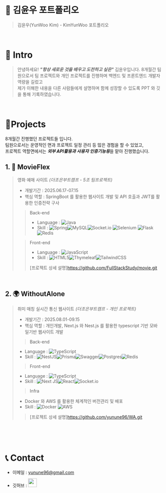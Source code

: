 # 📜 김윤우 포트폴리오

> 김윤우(YunWoo Kim) - KimYunWoo 포트폴리오

<br />

# 👋 Intro

> 안녕하세요! ***"항상 새로운 것을 배우고 도전하고 싶은"*** 김윤우입니다.
> 8개월간 팀원으로서 팀 프로젝트와 개인 프로젝트를 진행하며 백엔드 및 프론트엔드 개발자 역량을 길렀고  
> 제가 이해한 내용을 다른 사람들에게 설명하며 함께 성장할 수 있도록 PPT 와 깃을 통해 기록하였습니다.  

<br />

# 📝Projects
8개월간 진행했던 프로젝트들 입니다.  
팀원으로서는 운영적인 면과 프로젝트 일정 관리 등 많은 경험을 할 수 있었고,  
프로젝트 역할면에서는 ***외부 API활용과 사용자 인증기능등***을 맡아 진행했습니다.

## 1. 🎥 MovieFlex

> 영화 예매 사이트 _(더조은부트캠프 - 5조 팀프로젝트)_
>
> - 개발기간 : 2025.06.17-07.15
> - 핵심 역할 :  SpringBoot 를 활용한 웹사이트 개발 및 API 호출과 JWT를 활용한 인증전략 구사
>
>> Back-end
>> - Language : 	![Java](https://img.shields.io/badge/java-%23ED8B00.svg?style=for-the-badge&logo=openjdk&logoColor=white)
>> - Skill : ![Spring](https://img.shields.io/badge/spring-%236DB33F.svg?style=for-the-badge&logo=spring&logoColor=white)![MySQL](https://img.shields.io/badge/mysql-4479A1.svg?style=for-the-badge&logo=mysql&logoColor=white)![Socket.io](https://img.shields.io/badge/Socket.io-black?style=for-the-badge&logo=socket.io&badgeColor=010101)	![Selenium](https://img.shields.io/badge/-selenium-%43B02A?style=for-the-badge&logo=selenium&logoColor=white)	![Flask](https://img.shields.io/badge/flask-%23000.svg?style=for-the-badge&logo=flask&logoColor=white)![Redis](https://img.shields.io/badge/redis-%23DD0031.svg?style=for-the-badge&logo=redis&logoColor=white)
>
>> Front-end
>> - Language : ![JavaScript](https://img.shields.io/badge/javascript-%23323330.svg?style=for-the-badge&logo=javascript&logoColor=%23F7DF1E)
>> - Skill : 	![HTML5](https://img.shields.io/badge/html5-%23E34F26.svg?style=for-the-badge&logo=html5&logoColor=white)![Thymeleaf](https://img.shields.io/badge/Thymeleaf-%23005C0F.svg?style=for-the-badge&logo=Thymeleaf&logoColor=white)![TailwindCSS](https://img.shields.io/badge/tailwindcss-%2338B2AC.svg?style=for-the-badge&logo=tailwind-css&logoColor=white)
>>
>> [프로젝트 상세 설명]https://github.com/FullStackStudy/movie.git

<br />

## 2. 🌍 WithoutAlone

> 취미 매칭 실시간 통신 웹사이트 _(더조은부트캠프 - 개인 프로젝트)_
>
> - 개발기간 : 2025.08.01-09.15
> - 핵심 역할 : 개인개발, Next.js 와 Nest.js 를 활용한 typescript 기반 모바일기반 웹사이트 개발
> 
>> Back-end
> - Language : ![TypeScript](https://img.shields.io/badge/typescript-%23007ACC.svg?style=for-the-badge&logo=typescript&logoColor=white)
> - Skill : ![NestJS](https://img.shields.io/badge/nestjs-%23E0234E.svg?style=for-the-badge&logo=nestjs&logoColor=white)![Prisma](https://img.shields.io/badge/Prisma-3982CE?style=for-the-badge&logo=Prisma&logoColor=white)![Swagger](https://img.shields.io/badge/-Swagger-%23Clojure?style=for-the-badge&logo=swagger&logoColor=white)![Postgres](https://img.shields.io/badge/postgres-%23316192.svg?style=for-the-badge&logo=postgresql&logoColor=white)![Redis](https://img.shields.io/badge/redis-%23DD0031.svg?style=for-the-badge&logo=redis&logoColor=white)
>
>> Front-end
> - Language : ![TypeScript](https://img.shields.io/badge/typescript-%23007ACC.svg?style=for-the-badge&logo=typescript&logoColor=white)
> - Skill : 	![Next JS](https://img.shields.io/badge/Next-black?style=for-the-badge&logo=next.js&logoColor=white)![React](https://img.shields.io/badge/react-%2320232a.svg?style=for-the-badge&logo=react&logoColor=%2361DAFB)![Socket.io](https://img.shields.io/badge/Socket.io-black?style=for-the-badge&logo=socket.io&badgeColor=010101)
>
>> Infra
> - Docker 와 AWS 를 활용한 체계적인 버전관리 및 배포
> - Skill : ![Docker](https://img.shields.io/badge/docker-%230db7ed.svg?style=for-the-badge&logo=docker&logoColor=white)	![AWS](https://img.shields.io/badge/AWS-%23FF9900.svg?style=for-the-badge&logo=amazon-aws&logoColor=white)
>> [프로젝트 상세 설명]https://github.com/yunune96/WA.git
<br />

<br />
<br />

# 📞 Contact

- 이메일 : yunune96@gmail.com
- 깃허브 : <a href="https://github.com/kimphysicsman">
  <img src="https://user-images.githubusercontent.com/68724828/185908612-22f4d219-78a7-4de7-bb02-deecaa63bffa.png" height="28px" style="margin-top: 10px" />
  </a>

